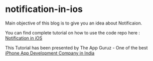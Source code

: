 # notification-in-ios

Main objective of this blog is to give you an idea about Notificaion.

You can find complete tutorial on how to use the code repo here : [Notification in iOS](http://www.theappguruz.com/ios/notification-ios/)

This Tutorial has been presented by The App Guruz - One of the best [iPhone App Development Company in India](http://www.theappguruz.com/iphone-app-development/)
